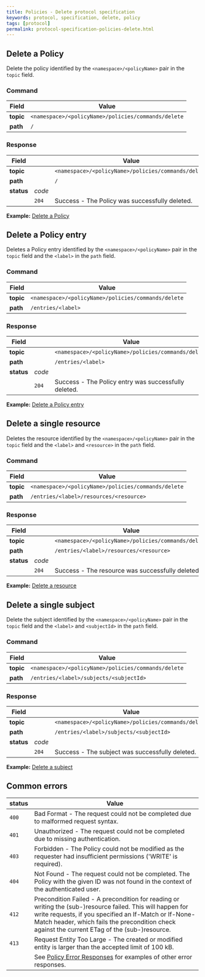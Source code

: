 ```yaml
---
title: Policies - Delete protocol specification
keywords: protocol, specification, delete, policy
tags: [protocol]
permalink: protocol-specification-policies-delete.html
---
```


## Delete a Policy

Delete the policy identified by the `<namespace>/<policyName>` pair in the `topic` field.

### Command

| Field     | Value                   |
|-----------|-------------------------|
| **topic** | `<namespace>/<policyName>/policies/commands/delete`     |
| **path**  | `/`     |

### Response

| Field      |        | Value                    |
|------------|--------|--------------------------|
| **topic**  |        | `<namespace>/<policyName>/policies/commands/delete` |
| **path**   |        | `/`                      |
| **status** | _code_ |    
|            | `204`  | Success - The Policy was successfully deleted.       |

**Example:** [Delete a Policy](protocol-examples-policies-deletepolicy.html)


## Delete a Policy entry

Deletes a Policy entry identified by the `<namespace>/<policyName>` pair in the `topic` field and the `<label>` in the
 `path` field. 

### Command

| Field     | Value                   |
|-----------|-------------------------|
| **topic** | `<namespace>/<policyName>/policies/commands/delete`     |
| **path**  | `/entries/<label>`     |

### Response

| Field      |        | Value                    |
|------------|--------|--------------------------|
| **topic**  |        | `<namespace>/<policyName>/policies/commands/delete` |
| **path**   |        | `/entries/<label>`                      |
| **status** | _code_ |    
|            | `204`  | Success - The Policy entry was successfully deleted.       |

**Example:** [Delete a Policy entry](protocol-examples-policies-deletepolicyentry.html)

## Delete a single resource

Deletes the resource identified by the `<namespace>/<policyName>` pair in the `topic` field and the `<label>` and
 `<resource>` in the `path` field.

### Command

| Field     | Value                   |
|-----------|-------------------------|
| **topic** | `<namespace>/<policyName>/policies/commands/delete`     |
| **path**  | `/entries/<label>/resources/<resource>`     |

### Response

| Field      |        | Value                    |
|------------|--------|--------------------------|
| **topic**  |        | `<namespace>/<policyName>/policies/commands/delete` |
| **path**   |        | `/entries/<label>/resources/<resource>`                      |
| **status** | _code_ |    
|            | `204`  | Success - The resource was successfully deleted.       |

**Example:** [Delete a resource](protocol-examples-policies-deleteresource.html)

## Delete a single subject

Delete the subject identified by the `<namespace>/<policyName>` pair in the `topic` field and the `<label>` and
 `<subjectId>` in the `path` field.

### Command

| Field     | Value                   |
|-----------|-------------------------|
| **topic** | `<namespace>/<policyName>/policies/commands/delete`     |
| **path**  | `/entries/<label>/subjects/<subjectId>`     |

### Response

| Field      |        | Value                    |
|------------|--------|--------------------------|
| **topic**  |        | `<namespace>/<policyName>/policies/commands/delete` |
| **path**   |        | `/entries/<label>/subjects/<subjectId>`                      |
| **status** | _code_ |    
|            | `204`  | Success - The subject was successfully deleted.       |

**Example:** [Delete a subject](protocol-examples-policies-deletesubject.html)

## Common errors

| **status** | Value                    |
|------------|--------------------------|
|    `400`   | Bad Format - The request could not be completed due to malformed request syntax. |
|    `401`   | Unauthorized - The request could not be completed due to missing authentication.       |
|    `403`   | Forbidden - The Policy could not be modified as the requester had insufficient permissions ('WRITE' is required).          |
|    `404`   | Not Found - The request could not be completed. The Policy with the given ID was not found in the context of the authenticated user.  |
|    `412`   | Precondition Failed - A precondition for reading or writing the (sub-)resource failed. This will happen for write requests, if you specified an If-Match or If-None-Match header, which fails the precondition check against the current ETag of the (sub-)resource.  |
|    `413`   | Request Entity Too Large - The created or modified entity is larger than the accepted limit of 100 kB.  |
|            | See [Policy Error Responses](protocol-examples-policies-errorresponses.html) for examples of other error responses. |
